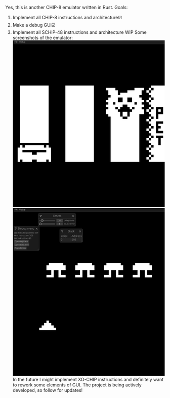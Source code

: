 Yes, this is another CHIP-8 emulator written in Rust. Goals:
1) Implement all CHIP-8 instructions  and architecture☑️
2) Make a debug GUI☑️
3) Implement all SCHIP-48 instructions and architecture WIP
Some screenshots of the emulator:
![ ](https://github.com/NinVoido/chip-8-rust/blob/main/images/emu2.png  "Working emulator")
![ ](https://github.com/NinVoido/chip-8-rust/blob/main/images/emu1.png  "Debug GUI")
In the future I might implement XO-CHIP instructions and definitely want to rework some elements of GUI. The project is being actively developed, so follow for updates!